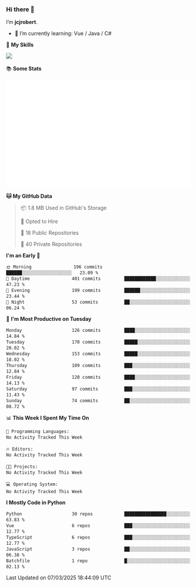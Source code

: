 ### Hi there 👋

I’m **jcjrobert**.

- 🌱 I’m currently learning: Vue / Java / C#

🌟 **My Skills**

![](https://img.shields.io/badge/-Python-3e74a2?style=flat-square&logo=Python&logoColor=fff)

📚 **Some Stats**

![](https://github.com/jcjrobert/github-stats/blob/master/generated/overview.svg)

<!--START_SECTION:waka-->
**🐱 My GitHub Data** 

> 📦 1.8 MB Used in GitHub's Storage 
 > 
> 💼 Opted to Hire
 > 
> 📜 18 Public Repositories 
 > 
> 🔑 40 Private Repositories 
 > 
**I'm an Early 🐤** 

```text
🌞 Morning                196 commits         ██████░░░░░░░░░░░░░░░░░░░   23.09 % 
🌆 Daytime                401 commits         ████████████░░░░░░░░░░░░░   47.23 % 
🌃 Evening                199 commits         ██████░░░░░░░░░░░░░░░░░░░   23.44 % 
🌙 Night                  53 commits          ██░░░░░░░░░░░░░░░░░░░░░░░   06.24 % 
```
📅 **I'm Most Productive on Tuesday** 

```text
Monday                   126 commits         ████░░░░░░░░░░░░░░░░░░░░░   14.84 % 
Tuesday                  170 commits         █████░░░░░░░░░░░░░░░░░░░░   20.02 % 
Wednesday                153 commits         █████░░░░░░░░░░░░░░░░░░░░   18.02 % 
Thursday                 109 commits         ███░░░░░░░░░░░░░░░░░░░░░░   12.84 % 
Friday                   120 commits         ████░░░░░░░░░░░░░░░░░░░░░   14.13 % 
Saturday                 97 commits          ███░░░░░░░░░░░░░░░░░░░░░░   11.43 % 
Sunday                   74 commits          ██░░░░░░░░░░░░░░░░░░░░░░░   08.72 % 
```


📊 **This Week I Spent My Time On** 

```text
💬 Programming Languages: 
No Activity Tracked This Week

🔥 Editors: 
No Activity Tracked This Week

🐱‍💻 Projects: 
No Activity Tracked This Week

💻 Operating System: 
No Activity Tracked This Week
```

**I Mostly Code in Python** 

```text
Python                   30 repos            ████████████████░░░░░░░░░   63.83 % 
Vue                      6 repos             ███░░░░░░░░░░░░░░░░░░░░░░   12.77 % 
TypeScript               6 repos             ███░░░░░░░░░░░░░░░░░░░░░░   12.77 % 
JavaScript               3 repos             ██░░░░░░░░░░░░░░░░░░░░░░░   06.38 % 
Batchfile                1 repo              █░░░░░░░░░░░░░░░░░░░░░░░░   02.13 % 
```




 Last Updated on 07/03/2025 18:44:09 UTC
<!--END_SECTION:waka-->
